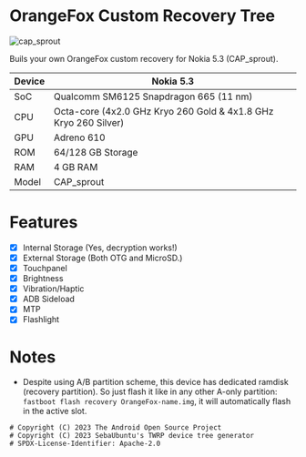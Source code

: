 # OrangeFox Custom Recovery Tree
![cap_sprout](https://xiaomitools.com/wp-content/uploads/2020/04/of_forums_header_v2_hed_2-1024x432.jpg)

Buils your own OrangeFox custom recovery for Nokia 5.3 (CAP_sprout).

| Device                  | Nokia 5.3                                          |
| ----------------------- | ---------------------------------------------------------|
| SoC                     | Qualcomm SM6125 Snapdragon 665 (11 nm)                      |      
| CPU                     | Octa-core (4x2.0 GHz Kryo 260 Gold & 4x1.8 GHz Kryo 260 Silver)  |
| GPU                     | Adreno 610                                             |
| ROM                     | 64/128 GB Storage                 |
| RAM                     | 4 GB RAM                 |
| Model                   | CAP_sprout |

# Features
- [X] Internal Storage (Yes, decryption works!)
- [X] External Storage (Both OTG and MicroSD.)
- [X] Touchpanel
- [X] Brightness
- [X] Vibration/Haptic
- [X] ADB Sideload
- [X] MTP
- [X] Flashlight

# Notes
- Despite using A/B partition scheme, this device has dedicated ramdisk (recovery partition). So just flash it like in any other A-only partition: `fastboot flash recovery OrangeFox-name.img`, it will automatically flash in the active slot.

```
# Copyright (C) 2023 The Android Open Source Project
# Copyright (C) 2023 SebaUbuntu's TWRP device tree generator
# SPDX-License-Identifier: Apache-2.0
```
